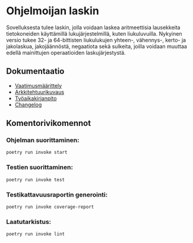 # Ohjelmoijan laskin
Sovelluksesta tulee laskin, jolla voidaan laskea aritmeettisia lausekkeita tietokoneiden käyttämillä lukujärjestelmillä, kuten liukuluvuilla. Nykyinen versio tukee 32- ja 64-bittisten liukulukujen yhteen-, vähennys-, kerto- ja jakolaskua, jakojäännöstä, negaatiota sekä sulkeita, joilla voidaan muuttaa edellä mainittujen operaatioiden laskujärjestystä. 

## Dokumentaatio
* [Vaatimusmäärittely](dokumentaatio/vaatimusmaarittely.md)
* [Arkkitehtuurikuvaus](dokumentaatio/arkkitehtuuri.md)
* [Työaikakirjanpito](dokumentaatio/tuntikirjanpito.md)
* [Changelog](dokumentaatio/changelog.md)

## Komentorivikomennot

### Ohjelman suorittaminen:
```
poetry run invoke start
```

### Testien suorittaminen:
```
poetry run invoke test
```

### Testikattavuusraportin generointi:
```
poetry run invoke coverage-report
```

### Laatutarkistus:
```
poetry run invoke lint
```

